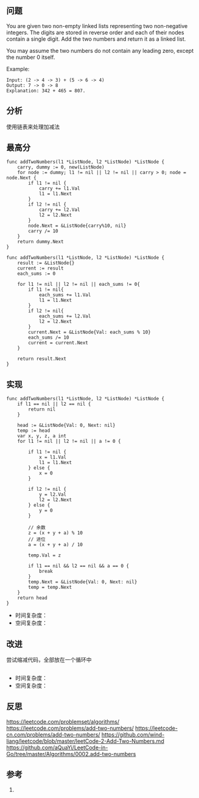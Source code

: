 ## 问题

You are given two non-empty linked lists representing two non-negative integers. The digits are stored in reverse order and each of their nodes contain a single digit. Add the two numbers and return it as a linked list.

You may assume the two numbers do not contain any leading zero, except the number 0 itself.

Example:
```
Input: (2 -> 4 -> 3) + (5 -> 6 -> 4)
Output: 7 -> 0 -> 8
Explanation: 342 + 465 = 807.
```

## 分析
使用链表来处理加减法

## 最高分
```golang
func addTwoNumbers(l1 *ListNode, l2 *ListNode) *ListNode {
    carry, dummy := 0, new(ListNode)
    for node := dummy; l1 != nil || l2 != nil || carry > 0; node = node.Next {
        if l1 != nil {
            carry += l1.Val
            l1 = l1.Next
        }
        if l2 != nil {
            carry += l2.Val
            l2 = l2.Next
        }
        node.Next = &ListNode{carry%10, nil}
        carry /= 10
    }
    return dummy.Next
}

func addTwoNumbers(l1 *ListNode, l2 *ListNode) *ListNode {
	result := &ListNode{}
	current := result
	each_sums := 0

	for l1 != nil || l2 != nil || each_sums != 0{
		if l1 != nil{
			each_sums += l1.Val
			l1 = l1.Next
		}
		if l2 != nil{
			each_sums += l2.Val
			l2 = l2.Next
		}
		current.Next = &ListNode{Val: each_sums % 10}
		each_sums /= 10
		current = current.Next
	}

	return result.Next
}
```

## 实现
```golang
func addTwoNumbers(l1 *ListNode, l2 *ListNode) *ListNode {
	if l1 == nil || l2 == nil {
		return nil
	}

	head := &ListNode{Val: 0, Next: nil}
	temp := head
	var x, y, z, a int
	for l1 != nil || l2 != nil || a != 0 {

		if l1 != nil {
			x = l1.Val
			l1 = l1.Next
		} else {
			x = 0
		}

		if l2 != nil {
			y = l2.Val
			l2 = l2.Next
		} else {
			y = 0
		}

		// 余数
		z = (x + y + a) % 10
		// 进位
		a = (x + y + a) / 10

		temp.Val = z

		if l1 == nil && l2 == nil && a == 0 {
			break
		}
		temp.Next = &ListNode{Val: 0, Next: nil}
		temp = temp.Next
	}
	return head
}
```
* 时间复杂度：
* 空间复杂度：

## 改进
尝试缩减代码，全部放在一个循环中
```golang

```
* 时间复杂度：
* 空间复杂度：

## 反思

https://leetcode.com/problemset/algorithms/
https://leetcode.com/problems/add-two-numbers/
https://leetcode-cn.com/problems/add-two-numbers/
https://github.com/wind-liang/leetcode/blob/master/leetCode-2-Add-Two-Numbers.md
https://github.com/aQuaYi/LeetCode-in-Go/tree/master/Algorithms/0002.add-two-numbers

## 参考
1. []()